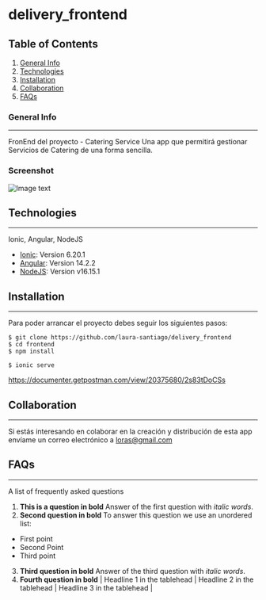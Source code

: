 # delivery_frontend
## Table of Contents
1. [General Info](#general-info)
2. [Technologies](#technologies)
3. [Installation](#installation)
4. [Collaboration](#collaboration)
5. [FAQs](#faqs)

### General Info
***
FronEnd del proyecto - Catering Service
Una app que permitirá gestionar Servicios de Catering de una forma sencilla.
### Screenshot
![Image text](http://localhost:8100/login)

## Technologies
***
Ionic, Angular, NodeJS
* [Ionic](https://ionicframework.com/): Version 6.20.1
* [Angular](https://angular.io/docs): Version 14.2.2
* [NodeJS](https://nodejs.org/es/): Version v16.15.1

## Installation
***
Para poder arrancar el proyecto debes seguir los siguientes pasos:

```
$ git clone https://github.com/laura-santiago/delivery_frontend
$ cd frontend
$ npm install

$ ionic serve 
```

https://documenter.getpostman.com/view/20375680/2s83tDoCSs


## Collaboration
***
Si estás interesando en colaborar en la creación y distribución de esta app
envíame un correo electrónico a loras@gmail.com

## FAQs
***
A list of frequently asked questions
1. **This is a question in bold**
Answer of the first question with _italic words_. 
2. __Second question in bold__ 
To answer this question we use an unordered list:
* First point
* Second Point
* Third point
3. **Third question in bold**
Answer of the third question with *italic words*.
4. **Fourth question in bold**
| Headline 1 in the tablehead | Headline 2 in the tablehead | Headline 3 in the tablehead |


